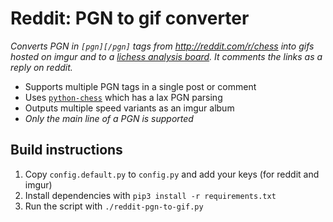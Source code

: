 # Reddit: PGN to gif converter

*Converts PGN in `[pgn][/pgn]` tags from http://reddit.com/r/chess into gifs hosted on imgur and to a [lichess analysis board](https://lichess.org/analysis). It comments the links as a reply on reddit.*

* Supports multiple PGN tags in a single post or comment
* Uses [`python-chess`](https://github.com/niklasf/python-chess) which has a lax PGN parsing
* Outputs multiple speed variants as an imgur album
* *Only the main line of a PGN is supported*

## Build instructions

1. Copy `config.default.py` to `config.py` and add your keys (for reddit and imgur)
2. Install dependencies with `pip3 install -r requirements.txt`
3. Run the script with `./reddit-pgn-to-gif.py`
